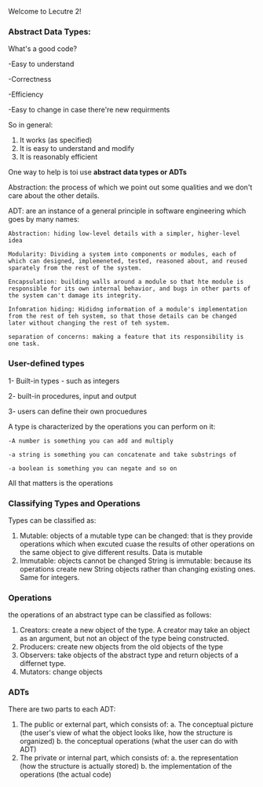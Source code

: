Welcome to Lecutre 2! 

<h3>Abstract Data Types: </h3>

What's a good code? 

-Easy to understand 

-Correctness 

-Efficiency 

-Easy to change in case there're new requirments 

So in general: 

1. It works (as specified)
2. It is easy to understand and modify 
3. It is reasonably efficient 

One way to help is toi use <b>abstract data types or ADTs</b>


Abstraction: the process of which we point out some qualities and we don't care about the other details. 

ADT: are an instance of a general principle in software engineering which goes by many names: 

	Abstraction: hiding low-level details with a simpler, higher-level idea

	Modularity: Dividing a system into components or modules, each of which can designed, implemeneted, tested, reasoned about, and reused sparately from the rest of the system. 

	Encapsulation: building walls around a module so that hte module is responsible for its own internal behavior, and bugs in other parts of the system can't damage its integrity. 

	Infomration hiding: Hididng information of a module's implementation from the rest of teh system, so that those details can be changed later without changing the rest of teh system. 

	separation of concerns: making a feature that its responsibility is one task. 

<h3>User-defined types</h3>

1- Built-in types - such as integers 

2- built-in procedures, input and output 

3- users can define their own procuedures


A type is characterized by the operations you can perform on it: 

	-A number is something you can add and multiply 

	-a string is something you can concatenate and take substrings of

	-a boolean is something you can negate and so on 

All that matters is the operations 

<h3>Classifying Types and Operations </h3>

Types can be classified as: 

1. Mutable: objects of a mutable type can be changed: that is they provide operations which when excuted cuase the results of other operations on the same object to give different results. Data is mutable 
2. Immutable: objects cannot be changed 
String is immutable: because its operations create new String objects rather than changing existing ones. Same for integers. 


<h3>Operations</h3>

the operations of an abstract type can be classified as follows: 

1. Creators: create a new object of the type. A creator may take an object as an argument, but not an object of the type being constructed. 
2. Producers: create new objects from the old objects of the type 
3. Observers: take objects of the abstract type and return objects of a differnet type. 
4. Mutators: change objects

<h3>ADTs</h3>

There are two parts to each ADT: 

1. The public or external part, which consists of: 
	a. The conceptual picture (the user's view of what the object looks like, how the structure is organized)
	b. the conceptual operations (what the user can do with ADT)
2. The private or internal part, which consists of: 
	a. the representation (how the structure is actually stored)
	b. the implementation of the operations (the actual code)